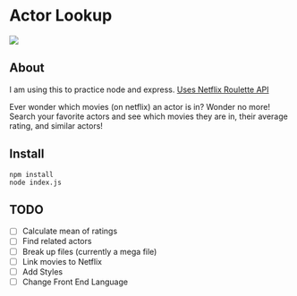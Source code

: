 # Actor Lookup
<a href="https://zenhub.com"><img src="https://raw.githubusercontent.com/ZenHubIO/support/master/zenhub-badge.png"></a>


## About
I am using this to practice node and express.
[Uses Netflix Roulette API](https://market.mashape.com/community/netflix-roulette)

Ever wonder which movies (on netflix) an actor is in? Wonder no more!
Search your favorite actors and see which movies they are in, their average rating,
and similar actors!

## Install
```
npm install
node index.js
```

## TODO
- [ ] Calculate mean of ratings
- [ ] Find related actors
- [ ] Break up files (currently a mega file)
- [ ] Link movies to Netflix
- [ ] Add Styles
- [ ] Change Front End Language

